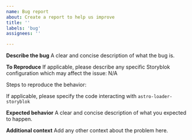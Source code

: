 ```yaml
---
name: Bug report
about: Create a report to help us improve
title: ''
labels: 'bug'
assignees: ''

---
```


**Describe the bug**
A clear and concise description of what the bug is.

**To Reproduce**
If applicable, please describe any specific Storyblok configuration which may affect the issue:
N/A

Steps to reproduce the behavior:

If applicable, please specify the code interacting with `astro-loader-storyblok`

**Expected behavior**
A clear and concise description of what you expected to happen.

**Additional context**
Add any other context about the problem here.
